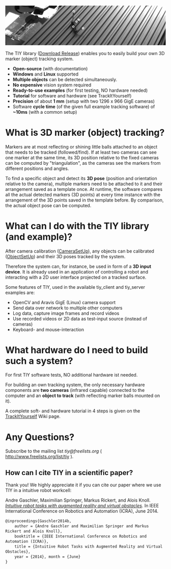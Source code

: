 ![pics/TIY_screenshot.jpg](pics/TIY_screenshot.jpg)

The TIY library ([Download Release](../../releases)) enables you to easily build your own 3D marker (object) tracking system.

  * **Open-source** (with documentation)
  * **Windows** and **Linux** supported
  * **Multiple objects** can be detected simultaneously.
  * **No expensive** vision system required
  * **Ready-to-use examples** (for first testing, NO hardware needed)
  * **Tutorial** for software and hardware (see TrackItYourself)
  * **Precision** of about **1 mm** (setup with two 1296 x 966 GigE cameras)
  * Software **cycle time** (of the given full example tracking software) of **~10ms** (with a common setup)

# What is 3D marker (object) tracking? #
Markers are at most reflecting or shining little balls attached to an object that needs to be tracked (followed/find). If at least two cameras can see one marker at the same time, its 3D position relative to the fixed cameras can be computed by "triangulation", as the cameras see the markers from different positions and angles.

To find a specific object and detect its **3D pose** (position and orientation relative to the camera), multiple markers need to be attached to it and their arrangement saved as a template once. At runtime, the software compares all the actual detected markers (3D points) at every time instance with the arrangement of the 3D points saved in the template before. By comparison, the actual object pose can be computed.

# What can I do with the TIY library (and example)? #
After camera calibration ([CameraSetUp](wiki/CameraSetUp.md)), any objects can be calibrated ([ObjectSetUp](wiki/ObjectSetUp.md)) and their 3D poses tracked by the system.

Therefore the system can, for instance, be used in form of a **3D input device**. It is already used in an application of controlling a robot and interacting with a 2D user interface projected on a tracked surface.

Some features of TIY, used in the available tiy_client and tiy_server examples are:
  * OpenCV and Aravis GigE (Linux) camera support
  * Send data over network to multiple other computers
  * Log data, capture image frames and record videos
  * Use recorded videos or 2D data as test-input source (instead of cameras)
  * Keyboard- and mouse-interaction

# What hardware do I need to build such a system? #
For first TIY software tests, NO additional hardware ist needed.

For building an own tracking system, the only necessary hardware components are **two cameras** (infrared capable) connected to the computer and an **object to track** (with reflecting marker balls mounted on it).

A complete soft- and hardware tutorial in 4 steps is given on the [TrackItYourself](wiki/TrackItYourself.md) Wiki page.

# Any Questions? #
Subscribe to the mailing list _tiy@freelists.org_ ( http://www.freelists.org/list/tiy ).

## How can I cite TIY in a scientific paper? ##
Thank you! We highly appreciate it if you can cite our paper where we use TIY in a intuitive robot workcell:

Andre Gaschler, Maximilian Springer, Markus Rickert, and Alois Knoll. _[Intuitive robot tasks with augmented reality and virtual obstacles](http://www6.in.tum.de/Main/Publications/Gaschler2014b.pdf)_. In IEEE International Conference on Robotics and Automation (ICRA), June 2014.
```
@inproceedings{Gaschler2014b,
	author = {Andre Gaschler and Maximilian Springer and Markus Rickert and Alois Knoll},
	booktitle = {IEEE International Conference on Robotics and Automation (ICRA)},
	title = {Intuitive Robot Tasks with Augmented Reality and Virtual Obstacles},
	year = {2014}, month = {June}
}
```
